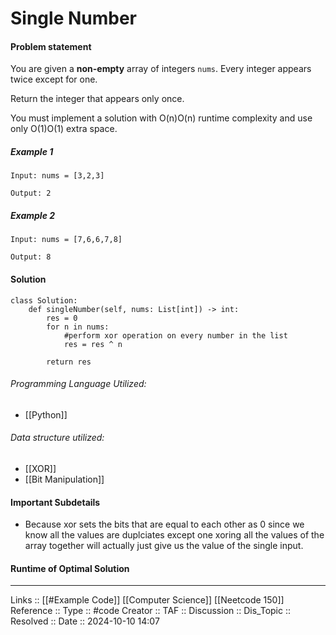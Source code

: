 # Single Number

#### Problem statement

You are given a **non-empty** array of integers `nums`. Every integer appears twice except for one.

Return the integer that appears only once.

You must implement a solution with O(n)O(n) runtime complexity and use only O(1)O(1) extra space.
##### Example 1
```
Input: nums = [3,2,3]

Output: 2
```
##### Example 2
```
Input: nums = [7,6,6,7,8]

Output: 8
```
#### Solution
```
class Solution:
    def singleNumber(self, nums: List[int]) -> int:
        res = 0
        for n in nums:
	        #perform xor operation on every number in the list
            res = res ^ n

        return res
```

###### Programming Language Utilized:

- [[Python]]
###### Data structure utilized:

- [[XOR]]
- [[Bit Manipulation]]
#### Important Subdetails

- Because xor sets the bits that are equal to each other as 0 since we know all the values are duplciates except one xoring all the values of the array together will actually just give us the value of the single input.
#### Runtime of Optimal Solution
---
Links :: [[#Example Code]] [[Computer Science]] [[Neetcode 150]]
Reference ::
Type :: #code
Creator ::
TAF ::
Discussion ::
Dis_Topic :: 
Resolved ::
Date :: 2024-10-10 14:07
